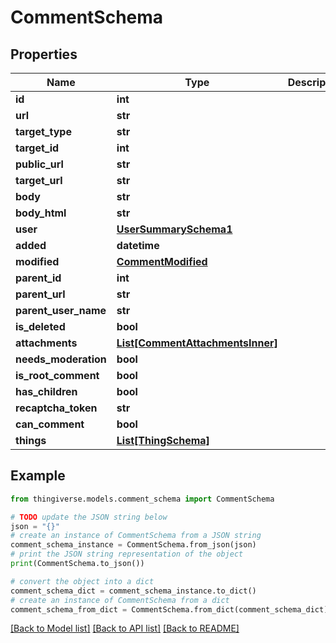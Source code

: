 # CommentSchema


## Properties

Name | Type | Description | Notes
------------ | ------------- | ------------- | -------------
**id** | **int** |  | 
**url** | **str** |  | [optional] 
**target_type** | **str** |  | [optional] 
**target_id** | **int** |  | [optional] 
**public_url** | **str** |  | [optional] 
**target_url** | **str** |  | [optional] 
**body** | **str** |  | [optional] 
**body_html** | **str** |  | [optional] 
**user** | [**UserSummarySchema1**](UserSummarySchema1.md) |  | [optional] 
**added** | **datetime** |  | [optional] 
**modified** | [**CommentModified**](CommentModified.md) |  | [optional] 
**parent_id** | **int** |  | [optional] 
**parent_url** | **str** |  | [optional] 
**parent_user_name** | **str** |  | [optional] 
**is_deleted** | **bool** |  | [optional] 
**attachments** | [**List[CommentAttachmentsInner]**](CommentAttachmentsInner.md) |  | [optional] 
**needs_moderation** | **bool** |  | [optional] 
**is_root_comment** | **bool** |  | [optional] 
**has_children** | **bool** |  | [optional] 
**recaptcha_token** | **str** |  | [optional] 
**can_comment** | **bool** |  | [optional] 
**things** | [**List[ThingSchema]**](ThingSchema.md) |  | [optional] 

## Example

```python
from thingiverse.models.comment_schema import CommentSchema

# TODO update the JSON string below
json = "{}"
# create an instance of CommentSchema from a JSON string
comment_schema_instance = CommentSchema.from_json(json)
# print the JSON string representation of the object
print(CommentSchema.to_json())

# convert the object into a dict
comment_schema_dict = comment_schema_instance.to_dict()
# create an instance of CommentSchema from a dict
comment_schema_from_dict = CommentSchema.from_dict(comment_schema_dict)
```
[[Back to Model list]](../README.md#documentation-for-models) [[Back to API list]](../README.md#documentation-for-api-endpoints) [[Back to README]](../README.md)


